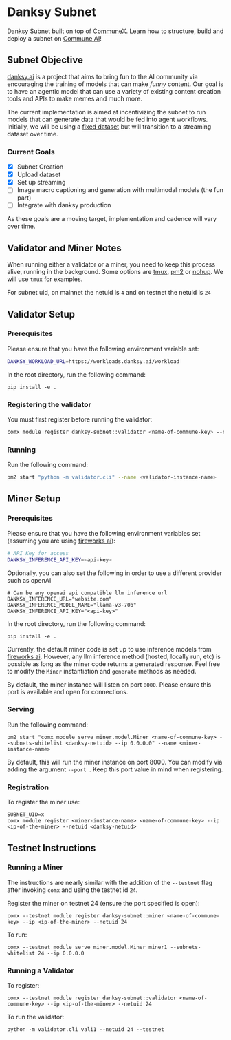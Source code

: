 # Danksy Subnet 

Danksy Subnet built on top of [CommuneX](https://github.com/agicommies/communex).
Learn how to structure, build and deploy a subnet on [Commune AI](https://communeai.org/)!

## Subnet Objective

[danksy.ai](https://danksy.ai) is a project that aims to bring fun to the AI community via encouraging the training of models that can make _funny_ content. 
Our goal is to have an agentic model that can use a variety of existing content creation tools and APIs to make memes and much more.

The current implementation is aimed at incentivizing the subnet to run models that can generate data that would be fed into agent workflows.
Initially, we will be using a [fixed dataset](https://huggingface.co/datasets/dknoller/danksy-dataset) but will transition to a streaming dataset over time.

### Current Goals
- [x] Subnet Creation
- [x] Upload dataset
- [x] Set up streaming
- [ ] Image macro captioning and generation with multimodal models (the fun part)
- [ ] Integrate with danksy production

As these goals are a moving target, implementation and cadence will vary over time. 

## Validator and Miner Notes
When running either a validator or a miner, you need to keep this process alive, running in the background. 
Some options are [tmux](https://www.tmux.org/](https://ioflood.com/blog/install-tmux-command-linux/)), [pm2](https://pm2.io/docs/plus/quick-start/) or [nohup](https://en.wikipedia.org/wiki/Nohup).
We will use `tmux` for examples.

For subnet uid, on mainnet the netuid is `4` and on testnet the netuid is `24`

## Validator Setup

### Prerequisites

Please ensure that you have the following environment variable set:
```sh
DANKSY_WORKLOAD_URL=https://workloads.danksy.ai/workload
```

In the root directory, run the following command:
```shell
pip install -e .
```

### Registering the validator

You must first register before running the validator:

```sh
comx module register danksy-subnet::validator <name-of-commune-key> --netuid <danksy-netuid>
```

### Running
Run the following command:

```sh
pm2 start "python -m validator.cli" --name <validator-instance-name>
```

## Miner Setup

### Prerequisites

Please ensure that you have the following environment variables set (assuming you are using [fireworks ai](https://fireworks.ai)):
```sh
# API Key for access
DANKSY_INFERENCE_API_KEY=<api-key>
```
Optionally, you can also set the following in order to use a different provider such as openAI
```shell
# Can be any openai api compatible llm inference url
DANKSY_INFERENCE_URL="website.com"
DANKSY_INFERENCE_MODEL_NAME="llama-v3-70b"
DANKSY_INFERENCE_API_KEY="<api-key>"
```

In the root directory, run the following command:
```shell
pip install -e .
```

Currently, the default miner code is set up to use inference models from [fireworks ai](https://fireworks.ai). 
However, any llm inference method (hosted, locally run, etc) is possible as long as the miner code returns a generated response.
Feel free to modify the `Miner` instantiation and `generate` methods as needed.

By default, the miner instance will listen on port `8000`. Please ensure this port is available and open for connections.

### Serving

Run the following command:

```shell
pm2 start "comx module serve miner.model.Miner <name-of-commune-key> --subnets-whitelist <danksy-netuid> --ip 0.0.0.0" --name <miner-instance-name>
```
By default, this will run the miner instance on port 8000. You can modify via adding the argument `--port `. Keep this port value in mind when registering.

### Registration

To register the miner use:
```shell
SUBNET_UID=x
comx module register <miner-instance-name> <name-of-commune-key> --ip <ip-of-the-miner> --netuid <danksy-netuid>  
```

## Testnet Instructions

### Running a Miner
The instructions are nearly similar with the addition of the `--testnet` flag after invoking `comx` and using the testnet id `24`.

Register the miner on testnet 24 (ensure the port specified is open):

```shell
comx --testnet module register danksy-subnet::miner <name-of-commune-key> --ip <ip-of-the-miner> --netuid 24
```
To run:
```shell
comx --testnet module serve miner.model.Miner miner1 --subnets-whitelist 24 --ip 0.0.0.0
```

### Running a Validator
To register:
```shell
comx --testnet module register danksy-subnet::validator <name-of-commune-key> --ip <ip-of-the-miner> --netuid 24
```
To run the validator:
```shell
python -m validator.cli vali1 --netuid 24 --testnet
```

